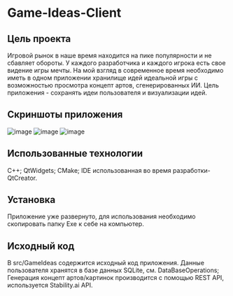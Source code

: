 # Game-Ideas-Client
## Цель проекта
   Игровой рынок в наше время находится на пике популярности и не сбавляет обороты. У каждого разработчика и каждого игрока есть свое видение игры мечты. На мой взгляд в современное время необходимо иметь в одном приложении хранилище идей идеальной игры с возможностью просмотра концепт артов, сгенерированных ИИ. Цель приложения - сохранять идеи пользователя и визуализации идей.

   ## Скриншоты приложения
   ![image](https://github.com/PhantomMZero/Game-Ideas-Client/assets/103202873/ef3c6f1c-f009-418b-af3d-7959955f8d4d)
   ![image](https://github.com/PhantomMZero/Game-Ideas-Client/assets/103202873/c499bbc2-e75e-4c62-8082-0b6584767276)
![image](https://github.com/PhantomMZero/Game-Ideas-Client/assets/103202873/56087cb3-787c-4ee7-bd20-7ca9bb2c7499)



## Использованные технологии
C++;
QtWidgets;
CMake;
IDE использованная во время разработки-QtCreator.

## Установка
  Приложение уже развернуто, для использования необходимо скопировать папку Exe к себе на компьютер.
  
## Исходный код
В src/GameIdeas содержится исходный код приложения.
Данные пользователя хранятся в базе данных SQLite, см. DataBaseOperations;
Генерация концепт артов/картинок производится с помощью REST API, используется Stability.ai API.  
